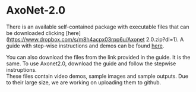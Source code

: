 # AxoNet-2.0

There is an available self-contained package with executable files that can be downloaded clicking [here](https://www.dropbox.com/s/m8h4acpx03rpp6u/Axonet 2.0.zip?dl=1).
A guide with step-wise instructions and demos can be found [here](https://www.dropbox.com/s/ess6uaw1cra7n30/Axonet%20Installation%20Guide%202.0_changes_v2.pptx?dl=0). 

You can also download the files from the link provided in the guide. It is the same. 
To use Axonet2.0, download the guide and follow the stepwise instruptions. \
These files contain video demos, sample images and sample outputs. Due to their large size, we are working on uploading them to github. 
